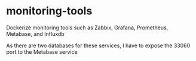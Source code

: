 # monitoring-tools
Dockerize monitoring tools such as Zabbix, Grafana, Prometheus, Metabase, and Influxdb

As there are two databases for these services, I have to expose the 33060 port to the Metabase service
